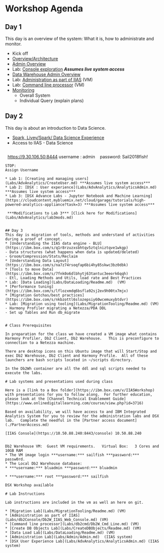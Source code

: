 # Workshop Agenda
## Day 1   
This day is an overview of the system: What it is, how to administrate and monitor.
* Kick off
* [Overview/Architecture](https://ibm.box.com/s/o1rg57uzziyv28dzgn9tqb3az8vqath1)
* [Admin Overview](https://ibm.box.com/s/polu8i4yktsa6xcwun7ewh0jbmrvd68k)
* Lab: [Console exploration](Labs/Admin/Admin.md)     ***Assumes live system access***
* [Data Warehouse Admin Overview](https://ibm.box.com/s/vvblhgx2dbhonocaxqnpop9b0pq44b5n)
* Lab: [Administration as part of IIAS](Labs/db2Console/Db2W_IIAS_Web_Console.md) (VM)
* Lab: [Command line processor](Labs/db2cmd/Db2W_Cmd_Line.md) (VM)
* [Monitoring](https://ibm.box.com/s/0s45e3mdrgh7f9cvbmlm388eai6zjcbz)
  - Overall System
  - Individual Query (explain plans)

## Day 2
This day is about an introduction to Data Science.
* [Spark, Livey/Spark/ Data Science Experience](https://ibm.box.com/s/s3zdjdwy0p7fhka5g8psxu1vs4rt1slc)
* Access to IIAS - Data Science 
   ~~~
   https://9.30.106.50:8444
   username : admin    password: Sail2018fish!
   ~~~
STOP:
Assign Username

* Lab 1: [Creating and managing users](Labs/AdvAnalytics/CreateUser.md) ***Assumes live system access***
* Lab 2: [DSX : User experience](Labs/AdvAnalytics/AnalyticsAdmin.md)  ***Assumes live system access***
* Lab 3: [DSX Advance Labs - Jupyter Notebook and Machine Learning](https://cloudcontent.mybluemix.net/cloud/garage/tutorials/high-powered-analytics-appliance?task=3) ***Assumes live system access***

    ***Modifications to Lab 3*** [Click here for Modifications](Labs/AdvAnalytics/lab3mods.md)


## Day 3
This day is migration of tools, methods and understand of activities during a proof of concept.
* [Understanding the IIAS data engine - BLU](https://ibm.box.com/s/q1r8rzuzxsbhtqv5ztqlniztqve1wkgp)
  - Data structures (what happens when data is updated/deleted)
  - Groom/Compression/Stats/Reclaim
* [Understanding Data Layout](https://ibm.box.com/s/na7z74rsoqfap6bi4hy85skwc3bz0dbk)
* [Tools to move Data](https://ibm.box.com/s/7fnk0o6dlbhytj63tantuc3eeork6qqh)
  - Etl, Loading Methods and Utils, load rate and Best Practices
* Lab: [Data Loading](Labs/DataLoading/Readme.md)  (VM)
* [Performance tuning](https://ibm.box.com/s/lflozxmdq6bsfla92sj2ev9h00tx7mjx)
* [Migration Gotchas/best practices](https://ibm.box.com/s/nkbzottl6slozepsiy60wcemuxybtdvr)
* Lab: [Migration using tooling](Labs/MigrationTooling/Readme.md) (VM)
  - Harmony Profiler migrating a Netezza/PDA DDL
  - Set up Tables and Run db_migrate


# Class Prerequisites

  In preparation for the class we have created a VM image what contains Harmony Profiler, Db2 Client, Db2 Warehouse.   This is preconfigure to connection to a Netezza machine.

  There are desktop icons on this Ubuntu image that will Start/Stop and exec Db2 Warehouse, Db2 Client and Harmony Profile.  All of these launchers are bash scripts located in ~/scripts directory.

  In the Db2Wh container are all the ddl and sql scripts needed to execute the labs.  

# Lab systems and presentations used during class

Here is a [link to a Box folder](https://ibm.box.com/v/IIASWorkshop) with presentations for you to follow along.  For further education, please look at the [Channel Technical Enablememt Guide](https://www.onlinedigitallearning.com/course/view.php?id=3716)

Based on availability, we will have access to and IBM Integrated Analytics System for you to review for the administration labs and DSX lab.   Complete the needful in the [Partner access document](./PartnerAccess.md)

[IIAS Console](https://10.50.88.240:8443/console) 10.50.88.240


Db2 Warehouse VM:  Guest VM requirements.   Virtual Box:   3 Cores and 10GB RAM
* The VM image login ***username:*** sailfish ***password:*** passw0rd.
* The Local Db2 Warehouse database:
  * ***username:*** bluadmin ***password:*** bluadmin

  * ***username:*** root ***password:*** sailfish

DSX Workshop available

# Lab Instructions

Lab instructions are included in the vm as well an here on git.

* [Migration Lab](Labs/MigrationTooling/Readme.md) (VM)
* [Administration as part of IIAS](Labs/db2Console/Db2W_IIAS_Web_Console.md) (VM)
* [Command line processor](Labs/db2cmd/Db2W_Cmd_Line.md) (VM)
* [Create DB Objects Lab](Labs/CreateDBObjects/Readme.md) (VM)
* [Data Load Lab](Labs/DataLoading/Readme.md) (VM)
* [Administration Lab](Labs/Admin/Admin.md)  (IIAS system)
* [DSX User Experience Lab](Labs/AdvAnalytics/AnalyticsAdmin.md) (IIAS system)
